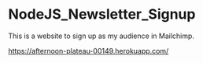 # NodeJS_Newsletter_Signup

This is a website to sign up as my audience in Mailchimp.


https://afternoon-plateau-00149.herokuapp.com/
